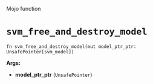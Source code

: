 Mojo function

# `svm_free_and_destroy_model`

```mojo
fn svm_free_and_destroy_model(mut model_ptr_ptr: UnsafePointer[svm_model])
```

**Args:**

- **model_ptr_ptr** (`UnsafePointer`)

